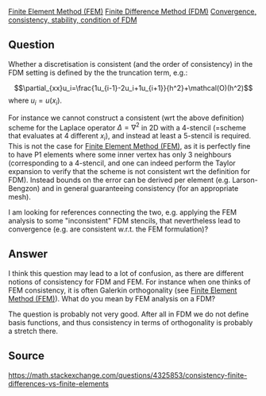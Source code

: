 [Finite Element Method (FEM)](Finite%20Element%20Method%20(FEM).md)
[Finite Difference Method (FDM)](Finite%20Difference%20Method%20(FDM).md)
[Convergence, consistency, stability, condition of FDM](Convergence,%20consistency,%20stability,%20condition%20of%20FDM.md)


## Question
Whether a discretisation is consistent (and the order of consistency) in the FDM setting is defined by the the truncation term, e.g.:

$$\partial_{xx}u_i=\frac{1u_{i-1}-2u_i+1u_{i+1}}{h^2}+\mathcal(O)(h^2)$$
where $u_i=u(x_i)$.

For instance we cannot construct a consistent (wrt the above definition) scheme for the Laplace operator $\Delta=\nabla^2$ in 2D with a 4-stencil (=scheme that evaluates at 4 different $x_i$), and instead at least a 5-stencil is required. This is not the case for [Finite Element Method (FEM)](Finite%20Element%20Method%20(FEM).md), as it is perfectly fine to have P1 elements where some inner vertex has only 3 neighbours (corresponding to a 4-stencil, and one can indeed perform the Taylor expansion to verify that the scheme is not consistent wrt the definition for FDM). Instead bounds on the error can be derived per element (e.g. Larson-Bengzon) and in general guaranteeing consistency (for an appropriate mesh).

I am looking for references connecting the two, e.g. applying the FEM analysis to some "inconsistent" FDM stencils, that nevertheless lead to convergence (e.g. are consistent w.r.t. the FEM formulation)?


## Answer
I think this question may lead to a lot of confusion, as there are different notions of consistency for FDM and FEM. For instance when one thinks of FEM consistency, it is often Galerkin orthogonality (see [Finite Element Method (FEM)](Finite%20Element%20Method%20(FEM).md)). What do you mean by FEM analysis on a FDM? 

The question is probably not very good. After all in FDM we do not define basis functions, and thus consistency in terms of orthogonality is probably a stretch there.


## Source
https://math.stackexchange.com/questions/4325853/consistency-finite-differences-vs-finite-elements